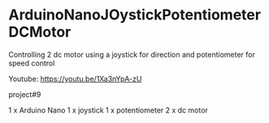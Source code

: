 # ArduinoNanoJOystickPotentiometerDCMotor
Controlling 2 dc motor using a joystick for direction and potentiometer for speed control


Youtube:
https://youtu.be/1Xa3nYpA-zU

project#9

1 x Arduino Nano
1 x joystick
1 x potentiometer
2 x dc motor
